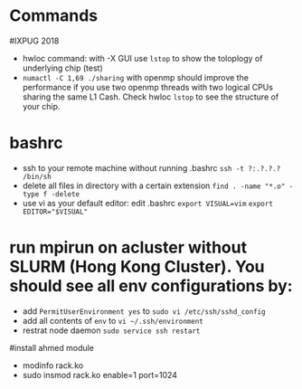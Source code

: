# Commands
#IXPUG 2018
- hwloc command:  with -X GUI use `lstop` to show the toloplogy of underlying chip (test)
- `numactl -C 1,69 ./sharing`  with openmp should improve the performance if you use two openmp threads with two logical CPUs sharing the same L1 Cash.  Check hwloc `lstop` to see the structure of your chip.

# bashrc
- ssh to your remote machine without running .bashrc `ssh -t ?:.?.?.?  /bin/sh`
- delete all files in directory with a certain extension `find . -name "*.o" -type f -delete`
- use vi as your default editor: edit .bashrc `export VISUAL=vim`  `export EDITOR="$VISUAL"`

# run mpirun on acluster without SLURM  (Hong Kong Cluster). You should see all env configurations by:
- add `PermitUserEnvironment yes` to `sudo vi /etc/ssh/sshd_config`
- add all contents of `env` to `vi ~/.ssh/environment`
- restrat node daemon `sudo service ssh restart`


#install ahmed module
- modinfo rack.ko
- sudo insmod rack.ko enable=1 port=1024
